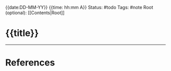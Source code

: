 {{date:DD-MM-YY}} {{time: hh:mm A}}
Status: #todo
Tags: #note
Root (optional): [[Contents|Root]]
# {{title}}

---
# References